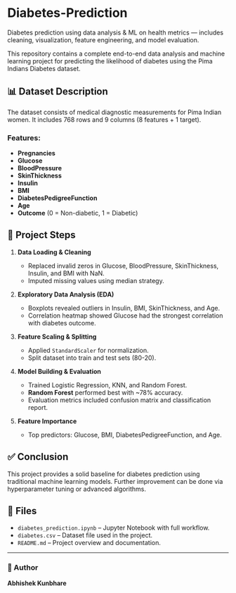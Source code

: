 # Diabetes-Prediction
Diabetes prediction using data analysis &amp; ML on health metrics — includes cleaning, visualization, feature engineering, and model evaluation.

This repository contains a complete end-to-end data analysis and machine learning project for predicting the likelihood of diabetes using the Pima Indians Diabetes dataset.

## 📊 Dataset Description
The dataset consists of medical diagnostic measurements for Pima Indian women. It includes 768 rows and 9 columns (8 features + 1 target).

### Features:
- **Pregnancies**
- **Glucose**
- **BloodPressure**
- **SkinThickness**
- **Insulin**
- **BMI**
- **DiabetesPedigreeFunction**
- **Age**
- **Outcome** (0 = Non-diabetic, 1 = Diabetic)

## 📌 Project Steps
1. **Data Loading & Cleaning**
   - Replaced invalid zeros in Glucose, BloodPressure, SkinThickness, Insulin, and BMI with NaN.
   - Imputed missing values using median strategy.

2. **Exploratory Data Analysis (EDA)**
   - Boxplots revealed outliers in Insulin, BMI, SkinThickness, and Age.
   - Correlation heatmap showed Glucose had the strongest correlation with diabetes outcome.

3. **Feature Scaling & Splitting**
   - Applied `StandardScaler` for normalization.
   - Split dataset into train and test sets (80-20).

4. **Model Building & Evaluation**
   - Trained Logistic Regression, KNN, and Random Forest.
   - **Random Forest** performed best with ~78% accuracy.
   - Evaluation metrics included confusion matrix and classification report.

5. **Feature Importance**
   - Top predictors: Glucose, BMI, DiabetesPedigreeFunction, and Age.

## ✅ Conclusion
This project provides a solid baseline for diabetes prediction using traditional machine learning models. Further improvement can be done via hyperparameter tuning or advanced algorithms.

## 📁 Files
- `diabetes_prediction.ipynb` – Jupyter Notebook with full workflow.
- `diabetes.csv` – Dataset file used in the project.
- `README.md` – Project overview and documentation.

---

### 🔗 Author
**Abhishek Kunbhare**
